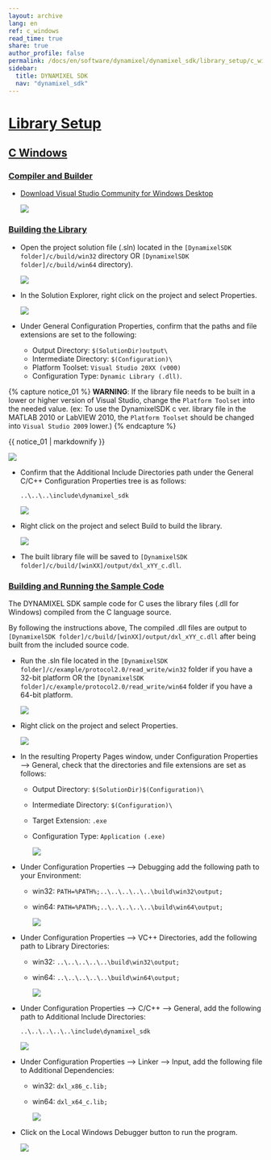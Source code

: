 ```yaml
---
layout: archive
lang: en
ref: c_windows
read_time: true
share: true
author_profile: false
permalink: /docs/en/software/dynamixel/dynamixel_sdk/library_setup/c_windows/
sidebar:
  title: DYNAMIXEL SDK
  nav: "dynamixel_sdk"
---
```


<style>body {counter-reset: h1 3 !important;}</style>

# [Library Setup](#library-setup)

## [C Windows](#c-windows)

### [Compiler and Builder](#compiler-and-builder)

* [Download Visual Studio Community for Windows Desktop](https://www.visualstudio.com/en-us/products/visual-studio-express-vs.aspx)

  ![](/assets/images/sw/sdk/dynamixel_sdk/library_setup/c/vs.png)

### [Building the Library](#building-the-library)

* Open the project solution file (.sln) located in the `[DynamixelSDK folder]/c/build/win32` directory OR `[DynamixelSDK folder]/c/build/win64` directory).

  ![](/assets/images/sw/sdk/dynamixel_sdk/library_setup/c/windows/library_file/1.png)

* In the Solution Explorer, right click on the project and select Properties.

  ![](/assets/images/sw/sdk/dynamixel_sdk/library_setup/c/windows/library_file/2.png)

* Under General Configuration Properties, confirm that the paths and file extensions are set to the following:

  * Output Directory: `$(SolutionDir)output\`
  * Intermediate Directory: `$(Configuration)\`
  * Platform Toolset: `Visual Studio 20XX (v000)`
  * Configuration Type: `Dynamic Library (.dll)`.

{% capture notice_01 %}
**WARNING**:
If the library file needs to be built in a lower or higher version of Visual Studio, change the `Platform Toolset` into the needed value. (ex: To use the DynamixelSDK c ver. library file in the MATLAB 2010 or LabVIEW 2010, the `Platform Toolset` should be changed into `Visual Studio 2009` lower.)
{% endcapture %}
<div class="notice--warning">{{ notice_01 | markdownify }}</div>


![](/assets/images/sw/sdk/dynamixel_sdk/library_setup/c/windows/library_file/3.png)

* Confirm that the Additional Include Directories path under the General C/C++ Configuration Properties tree is as follows:  

  `..\..\..\include\dynamixel_sdk`

  ![](/assets/images/sw/sdk/dynamixel_sdk/library_setup/c/windows/library_file/4.png)

* Right click on the project and select Build to build the library.

  ![](/assets/images/sw/sdk/dynamixel_sdk/library_setup/c/windows/library_file/5.png)

* The built library file will be saved to `[DynamixelSDK folder]/c/build/[winXX]/output/dxl_xYY_c.dll`.

### [Building and Running the Sample Code](#building-and-running-the-sample-code)

The DYNAMIXEL SDK sample code for C uses the library files (.dll for Windows) compiled from the C language source.

By following the instructions above, The compiled .dll files are output to `[DynamixelSDK folder]/c/build/[winXX]/output/dxl_xYY_c.dll` after being built from the included source code.

* Run the .sln file located in the `[DynamixelSDK folder]/c/example/protocol2.0/read_write/win32` folder if you have a 32-bit platform OR the `[DynamixelSDK folder]/c/example/protocol2.0/read_write/win64` folder if you have a 64-bit platform.

  ![](/assets/images/sw/sdk/dynamixel_sdk/library_setup/c/windows/sample_code/1.png)

* Right click on the project and select Properties.

  ![](/assets/images/sw/sdk/dynamixel_sdk/library_setup/c/windows/sample_code/2.png)

* In the resulting Property Pages window, under Configuration Properties --> General, check that the directories and file extensions are set as follows:

  * Output Directory: `$(SolutionDir)$(Configuration)\`
  * Intermediate Directory: `$(Configuration)\`
  * Target Extension: `.exe`
  * Configuration Type: `Application (.exe)`

    ![](/assets/images/sw/sdk/dynamixel_sdk/library_setup/c/windows/sample_code/3.png)

* Under Configuration Properties --> Debugging add the following path to your Environment:
  - win32: `PATH=%PATH%;..\..\..\..\..\build\win32\output;`
  - win64: `PATH=%PATH%;..\..\..\..\..\build\win64\output;`

    ![](/assets/images/sw/sdk/dynamixel_sdk/library_setup/c/windows/sample_code/4.png)

* Under Configuration Properties --> VC++ Directories, add the following path to Library Directories:
  - win32: `..\..\..\..\..\build\win32\output;`
  - win64: `..\..\..\..\..\build\win64\output;`

    ![](/assets/images/sw/sdk/dynamixel_sdk/library_setup/c/windows/sample_code/5.png)

* Under Configuration Properties --> C/C++ --> General, add the following path to Additional Include Directories:

  `..\..\..\..\..\include\dynamixel_sdk`

    ![](/assets/images/sw/sdk/dynamixel_sdk/library_setup/c/windows/sample_code/6.png)

* Under Configuration Properties --> Linker --> Input, add the following file to Additional Dependencies:

  - win32: `dxl_x86_c.lib;`
  - win64: `dxl_x64_c.lib;`

    ![](/assets/images/sw/sdk/dynamixel_sdk/library_setup/c/windows/sample_code/7.png)

* Click on the Local Windows Debugger button to run the program.

  ![](/assets/images/sw/sdk/dynamixel_sdk/library_setup/c/windows/sample_code/8.png)
